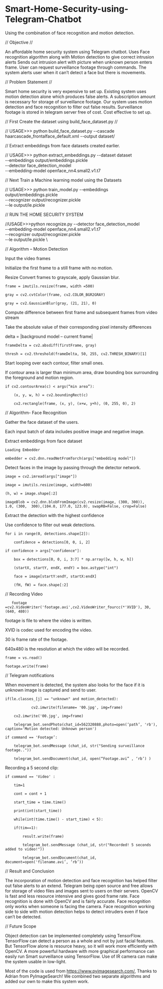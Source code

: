 # Smart-Home-Security-using-Telegram-Chatbot
Using the combination of face recognition and motion detection.

// Objective //

An affordable home security system using Telegram chatbot.
Uses Face recognition algorithm along with Motion detection to give correct intrusion alerts
Sends out intrusion alert with picture when unknown person enters frame.
User can request surveillance footage through commands.
The system alerts user when it can’t detect a face but there is movements.

// Problem Statement //

Smart home security is very expensive to set up.
Existing system uses motion detection alone which produces false alerts.
A subscription amount is necessary for storage of surveillance footage.
Our system uses motion detection and face recognition to filter out false results.
Surveillance footage is stored in telegram server free of cost.
Cost effective to set up.

// First Create the dataset using build_face_dataset.py //

// USAGE>>>
python build_face_dataset.py --cascade haarcascade_frontalface_default.xml --output dataset/<dataset-name>
  
// Extract embeddings from face datasets created earlier.

// USAGE>>>
python extract_embeddings.py --dataset dataset \
	--embeddings output/embeddings.pickle \
	--detector face_detection_model \
	--embedding-model openface_nn4.small2.v1.t7

// Next Train a Machine learning model using the Datasets

// USAGE>>>
python train_model.py --embeddings output/embeddings.pickle \
	--recognizer output/recognizer.pickle \
	--le output/le.pickle
	

// RUN THE HOME SECURITY SYSTEM

//USAGE>>>python recognize.py --detector face_detection_model \
	--embedding-model openface_nn4.small2.v1.t7 \
	--recognizer output/recognizer.pickle \
	--le output/le.pickle \
	
// Algorithm – Motion Detection

Input the video frames

Initialize the first frame to a still frame with no motion.

Resize Convert frames to grayscale, apply Gaussian blur.

	frame = imutils.resize(frame, width =500) 

	gray = cv2.cvtColor(frame, cv2.COLOR_BGR2GRAY) 

	gray = cv2.GaussianBlur(gray, (21, 21), 0) 
	
Compute difference between first frame and subsequent  frames from video stream

Take the absolute value of their corresponding pixel intensity differences 

delta = |background model – current frame| 

	frameDelta = cv2.absdiff(firstFrame, gray)
	
	thresh = cv2.threshold(frameDelta, 50, 255, cv2.THRESH_BINARY)[1]
	
Start looping over each contour, filter small ones.

If contour area is larger than minimum area, draw bounding box surrounding the foreground and motion region.

	if cv2.contourArea(c) < args(“min area”): 

		(x, y, w, h) = cv2.boundingRect(c) 

		cv2.rectangle(frame, (x, y), (x+w, y+h), (0, 255, 0), 2) 
		
		
// Algorithm- Face Recognition


Gather the face dataset of the users.

Each input batch of data includes positive image and negative image.

Extract embeddings from face dataset

	Loading Embedder
	
	embedder = cv2.dnn.readNetFromTorch(args["embedding model"]) 
	
Detect faces in the image by passing through the detector network.

	image = cv2.imread(args["image"]) 

	image = imutils.resize(image, width=600) 

	(h, w) = image.shape[:2] 

	imageBlob = cv2.dnn.blobFromImage(cv2.resize(image, (300, 300)), 	1.0, (300, 	300),(104.0, 177.0, 123.0), swapRB=False, crop=False) 

Extract the detection with the highest confidence 

Use confidence to filter out weak detections.

	for i in range(0, detections.shape[2]): 
	
		confidence = detections[0, 0, i, 2] 

	if confidence > args["confidence"]:
	
		box = detections[0, 0, i, 3:7] * np.array([w, h, w, h]) 
		
		(startX, startY, endX, endY) = box.astype("int") 
		
		face = image[startY:endY, startX:endX] 
		
		(fH, fW) = face.shape[:2] 
		
// Recording Video

       footage =cv2.VideoWriter('footage.avi',cv2.VideoWriter_fourcc(*'XVID'), 30, (640, 480)) 

footage is file to where the video is written.

XVID is codec used for encoding the video.

30 is frame rate of the footage.

640x480 is the resolution at which the video will be recorded.

	frame = vs.read() 

	footage.write(frame)  
	
// Telegram notifications

When movement is detected, the system also looks for the face if it is unknown image is captured and send to user.

	if(le.classes_[j] == "unknown" and motion_detected):
	
                cv2.imwrite(filename= '00.jpg', img=frame) 
			  
		cv2.imwrite('00.jpg', img=frame) 
		
		telegram_bot.sendPhoto(chat_id=562320888,photo=open(‘path’, 'rb'), caption='Motion detected: Unknown person') 
		
	if command == 'Footage’: 
	
		telegram_bot.sendMessage (chat_id, str("Sending surveillance footage..")) 
	
		telegram_bot.sendDocument(chat_id, open(“Footage.avi” , ‘rb’) ) 
		
Recording a 5 second clip:

	if command == 'Video' : 
	
		tim=1 
		
		cont = cont + 1 
		
		start_time = time.time() 
		
		print(int(start_time)) 
		
		while(int(time.time() - start_time) < 5): 
		
		if(tim==1): 
		
			result.write(frame) 
			
			telegram_bot.sendMessage (chat_id, str("Recorded! 5 seconds added to video!")) 
			
			telegram_bot.sendDocument(chat_id, document=open('filename.avi’, ‘rb’)) 
			
// Result and Conclusion

The incorporation of motion detection and face recognition has helped filter out false alerts to an extend.
Telegram being open source and free allows for storage of video files and images sent to users on their servers.
OpenCV is fast and less resource intensive and gives good frame rate.
Face recognition is done with OpenCV and is fairly accurate.
Face recognition only works when someone is facing the camera.
Face recognition working side to side with motion detection helps to detect intruders even if face can’t be detected. 


// Future Scope

Object detection can be implemented completely using TensorFlow.
TensorFlow can detect a person as a whole and not by just facial features.
But TensorFlow alone is resource heavy, so it will work more efficiently with OpenCV.
A more powerful hardware with more graphical performance can easily run Smart surveillance using TensorFlow.
Use of IR camera can make the system usable in low-light.

			



		
		

































































































































































Most of the code is used from https://www.pyimagesearch.com/, Thanks to Adrian from PyImageSearch!
We combined two separate algorithms and added our own to make this system work.





